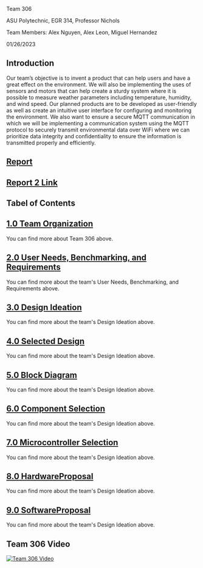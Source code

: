 Team 306

ASU Polytechnic, EGR 314, Professor Nichols <r>

Team Members: 
Alex Nguyen, Alex Leon, Miguel Hernandez

01/26/2023


**Introduction**
---
Our team’s objective is to invent a product that can help users and have a great effect on the environment. We will also be implementing the uses of sensors and motors that can help create a sturdy system where it is possible to measure weather parameters including temperature, humidity, and wind speed. Our planned products are to be developed as user-friendly as well as create an intuitive user interface for configuring and monitoring the environment. We also want to ensure a secure MQTT communication in which we will be implementing a communication system using the MQTT protocol to securely transmit environmental data over WiFi where we can prioritize data integrity and confidentiality to ensure the information is transmitted properly and efficiently.

## [Report](Report.md)
## [Report 2 Link](https://docs.google.com/document/d/14Syd6NkFoVn2Vt-qglIbZ7IDqggxVuPVLz2rXoNDOvE/edit?usp=sharing)  
**Tabel of Contents**
  ---
## [1.0 Team Organization](Team_Organization.md)
You can find more about Team 306 above. 
## [2.0 User Needs, Benchmarking, and Requirements](UserNeeds_Benchmarking_and_Requirements.md)
You can find more about the team's User Needs, Benchmarking, and Requirements above.
## [3.0 Design Ideation](Design_Ideation.md)
You can find more about the team's Design Ideation above.
## [4.0 Selected Design](Selected_Design.md)
You can find more about the team's Design Ideation above.
## [5.0 Block Diagram](Block_Diagram.md)
You can find more about the team's Design Ideation above.
## [6.0 Component Selection](Component_Selection.md)
You can find more about the team's Design Ideation above.
## [7.0 Microcontroller Selection](Microcontroller_Selection.md)
You can find more about the team's Design Ideation above.
## [8.0 HardwareProposal](Hardware_Proposal.md)
You can find more about the team's Design Ideation above.
## [9.0 SoftwareProposal](Software_Proposal.md)
You can find more about the team's Design Ideation above.


## Team 306 Video

[![Team 306 Video](http://img.youtube.com/vi/Inl4mMgCcvc/0.jpg)](https://www.youtube.com/watch?v=Inl4mMgCcvc "Team 306 Video")

